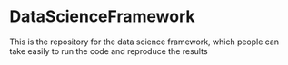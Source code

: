 # DataScienceFramework
This is the repository for the data science framework, which people can take easily to run the code and reproduce the results
